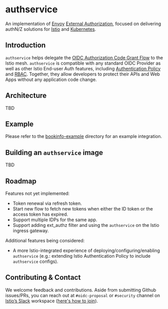 # authservice
An implementation of [Envoy](https://envoyproxy.io) [External Authorization](https://www.envoyproxy.io/docs/envoy/latest/configuration/http/http_filters/ext_authz_filter), focused on delivering authN/Z solutions for [Istio](https://istio.io) and [Kubernetes](https://kubernetes.io).

## Introduction
`authservice` helps delegate the [OIDC Authorization Code Grant Flow](https://openid.net/specs/openid-connect-core-1_0.html#CodeFlowAuth) to the Istio mesh. `authservice` is compatible with any standard OIDC Provider as well as other Istio End-user Auth features, including [Authentication Policy](https://istio.io/docs/tasks/security/authn-policy/) and [RBAC](https://istio.io/docs/tasks/security/rbac-groups/). Together, they allow developers to protect their APIs and Web Apps without any application code change. 

## Architecture
TBD

## Example
Please refer to the [bookinfo-example](./bookinfo-example) directory for an example integration. 

## Building an `authservice` image
TBD

## Roadmap
Features not yet implemented:
 - Token renewal via refresh token.
 - Start new flow to fetch new tokens when either the ID token or the access token has expired.
 - Support multiple IDPs for the same app.
 - Support adding ext_authz filter and using the `authservice` on the Istio ingress gateway.

Additional features being considered:
 - A more Istio-integrated experience of deploying/configuring/enabling `authservice` 
 (e.g.: extending Istio Authentication Policy to include `authservice` configs).  
 
## Contributing & Contact
We welcome feedback and contributions. Aside from submitting Github issues/PRs, you can reach out at `#oidc-proposal` 
or `#security` channel on [Istio’s Slack](https://istio.slack.com/) workspace 
([here's how to join](https://istio.io/about/community/join/)).
